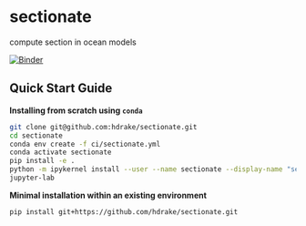 # sectionate
compute section in ocean models

[![Binder](https://mybinder.org/badge_logo.svg)](https://mybinder.org/v2/gh/raphaeldussin/sectionate/master)

Quick Start Guide
-----------------

**Installing from scratch using `conda`**
```bash
git clone git@github.com:hdrake/sectionate.git
cd sectionate
conda env create -f ci/sectionate.yml
conda activate sectionate
pip install -e .
python -m ipykernel install --user --name sectionate --display-name "sectionate"
jupyter-lab
```

**Minimal installation within an existing environment**
```bash
pip install git+https://github.com/hdrake/sectionate.git
```
